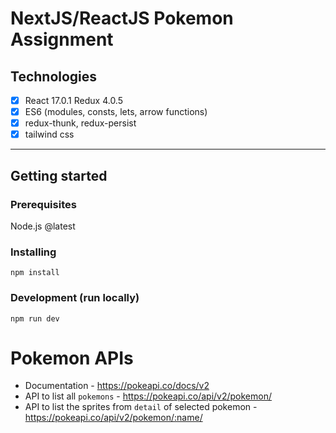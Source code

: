 # NextJS/ReactJS Pokemon Assignment

## Technologies

- [x] React 17.0.1 Redux 4.0.5
- [x] ES6 (modules, consts, lets, arrow functions)
- [x] redux-thunk, redux-persist
- [x] tailwind css

---
## Getting started

### Prerequisites

Node.js @latest

### Installing
```
npm install
```

### Development (run locally)
```
npm run dev
```

# Pokemon APIs
- Documentation - https://pokeapi.co/docs/v2
- API to list all `pokemons` - https://pokeapi.co/api/v2/pokemon/
- API to list the sprites from `detail` of selected pokemon - https://pokeapi.co/api/v2/pokemon/:name/

